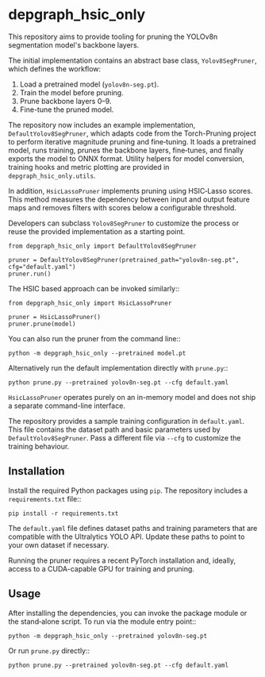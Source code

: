 # depgraph_hsic_only

This repository aims to provide tooling for pruning the YOLOv8n segmentation model's backbone layers.

The initial implementation contains an abstract base class, `Yolov8SegPruner`, which defines the workflow:

1. Load a pretrained model (`yolov8n-seg.pt`).
2. Train the model before pruning.
3. Prune backbone layers 0–9.
4. Fine-tune the pruned model.

The repository now includes an example implementation,
`DefaultYolov8SegPruner`, which adapts code from the Torch-Pruning project to
perform iterative magnitude pruning and fine‑tuning.  It loads a pretrained
model, runs training, prunes the backbone layers, fine‑tunes, and finally exports the model to ONNX format. Utility helpers for model conversion, training hooks and metric plotting are provided in ``depgraph_hsic_only.utils``.

In addition, ``HsicLassoPruner`` implements pruning using HSIC‑Lasso scores.
This method measures the dependency between input and output feature maps and
removes filters with scores below a configurable threshold.

Developers can subclass `Yolov8SegPruner` to customize the process or reuse the
provided implementation as a starting point.

```
from depgraph_hsic_only import DefaultYolov8SegPruner

pruner = DefaultYolov8SegPruner(pretrained_path="yolov8n-seg.pt", cfg="default.yaml")
pruner.run()
```

The HSIC based approach can be invoked similarly::

    from depgraph_hsic_only import HsicLassoPruner

    pruner = HsicLassoPruner()
    pruner.prune(model)

You can also run the pruner from the command line::

    python -m depgraph_hsic_only --pretrained model.pt

Alternatively run the default implementation directly with ``prune.py``::

    python prune.py --pretrained yolov8n-seg.pt --cfg default.yaml

``HsicLassoPruner`` operates purely on an in-memory model and does not ship a
separate command-line interface.

The repository provides a sample training configuration in ``default.yaml``.
This file contains the dataset path and basic parameters used by
``DefaultYolov8SegPruner``.  Pass a different file via ``--cfg`` to customize
the training behaviour.

## Installation

Install the required Python packages using ``pip``.  The repository includes
a ``requirements.txt`` file::

    pip install -r requirements.txt

The ``default.yaml`` file defines dataset paths and training parameters that are
compatible with the Ultralytics YOLO API.  Update these paths to point to your
own dataset if necessary.

Running the pruner requires a recent PyTorch installation and, ideally, access
to a CUDA-capable GPU for training and pruning.

## Usage

After installing the dependencies, you can invoke the package module or the
stand‑alone script.  To run via the module entry point::

    python -m depgraph_hsic_only --pretrained yolov8n-seg.pt

Or run ``prune.py`` directly::

    python prune.py --pretrained yolov8n-seg.pt --cfg default.yaml

